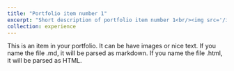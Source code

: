 ```yaml
---
title: "Portfolio item number 1"
excerpt: "Short description of portfolio item number 1<br/><img src='/images/500x300.png'>"
collection: experience
---
```


This is an item in your portfolio. It can be have images or nice text. If you name the file .md, it will be parsed as markdown. If you name the file .html, it will be parsed as HTML. 
